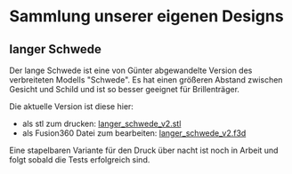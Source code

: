 # Sammlung unserer eigenen Designs
## langer Schwede
Der lange Schwede ist eine von Günter abgewandelte Version des verbreiteten Modells "Schwede". Es
hat einen größeren Abstand zwischen Gesicht und Schild und ist so besser geeignet für
Brillenträger.

Die aktuelle Version ist diese hier:
- als stl zum drucken: [langer_schwede_v2.stl](langer_schwede/langer_schwede_v2.stl)
- als Fusion360 Datei zum bearbeiten: [langer_schwede_v2.f3d](langer_schwede/langer_schwede_v2.f3d)

Eine stapelbaren Variante für den Druck über nacht ist noch in Arbeit und folgt sobald die Tests
erfolgreich sind.

